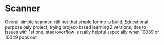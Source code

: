 # Scanner
Overall simple scanner, still not that simple for me to build. Educational purpose only project, trying project-based learning
2 versions, due to issues with 1st one, stackoverflow is really helpful especially when 10039 or 10049 pops out